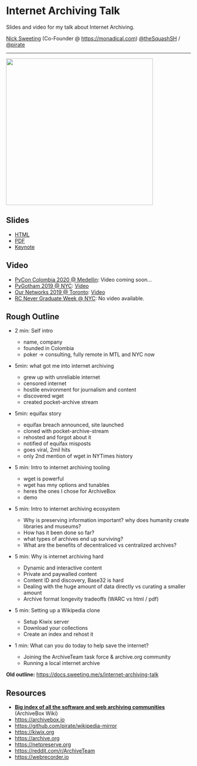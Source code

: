 # Internet Archiving Talk

Slides and video for my talk about Internet Archiving.

[Nick Sweeting](https://docs.sweeting.me/s/blog) (Co-Founder @ https://monadical.com)
[@theSquashSH](https://twitter.com/theSquashSH) / [@pirate](https://github.com/pirate)

---

<a href="https://www.youtube.com/watch?v=7eoz_EU6-wQ"><img src="https://i.imgur.com/X7j5H5H.jpg" width="400px"/></a>

## Slides

- [HTML](https://pirate.github.io/internet-archiving-talk/Archiving%20Talk%20Long/assets/player/KeynoteDHTMLPlayer.html)
- [PDF](https://pirate.github.io/internet-archiving-talk/Archiving%20Talk%20Long.pdf)
- [Keynote](https://github.com/pirate/internet-archiving-talk/raw/master/Archiving%20Talk%20PyCon%20Colombia%202020.key)

## Video

- [PyCon Colombia 2020 @ Medellin](https://www.pycon.co/en/talks/5/): Video coming soon...
- [PyGotham 2019 @ NYC](https://2019.pygotham.org/talks/archiving-the-internet-before-it-all-rots-away/): [Video](https://www.youtube.com/watch?v=7eoz_EU6-wQ)
- [Our Networks 2019 @ Toronto](https://ournetworks.ca/program/#mesh-lightning-talks): [Video](https://www.youtube.com/watch?v=ZYPA_jDAxJY)
- [RC Never Graduate Week @ NYC](https://recurse.com): No video available.

## Rough Outline

- 2 min: Self intro
    - name, company
    - founded in Colombia
    - poker -> consulting, fully remote in MTL and NYC now

- 5min: what got me into internet archiving
    - grew up with unreliable internet
    - censored internet
    - hostile environment for journalism and content
    - discovered wget
    - created pocket-archive stream

- 5min: equifax story
    - equifax breach announced, site launched
    - cloned with pocket-archive-stream
    - rehosted and forgot about it
    - notified of equifax misposts
    - goes viral, 2mil hits
    - only 2nd mention of wget in NYTimes history

- 5 min: Intro to internet archiving tooling
    - wget is powerful
    - wget has mny options and tunables
    - heres the ones I chose for ArchiveBox
    - demo
    
- 5 min: Intro to internet archiving ecosystem
    - Why is preserving information important? why does humanity create libraries and museums?
    - How has it been done so far?
    - what types of archives end up surviving?
    - What are the benefits of decentraliced vs centralized archives?
    
- 5 min: Why is internet archiving hard
    - Dynamic and interactive content
    - Private and paywalled content
    - Content ID and discovery, Base32 is hard
    - Dealing with the huge amount of data directly vs curating a smaller amount
    - Archive format longevity tradeoffs (WARC vs html / pdf)

- 5 min: Setting up a Wikipedia clone
    - Setup Kiwix server
    - Download your collections
    - Create an index and rehost it

- 1 min: What can you do today to help save the internet?
    - Joining the ArchiveTeam task force & archive.org community
    - Running a local internet archive

**Old outline:**
https://docs.sweeting.me/s/internet-archiving-talk

## Resources

- **[Big index of all the software and web archiving communities](https://github.com/pirate/ArchiveBox/wiki/Web-Archiving-Community)** (ArchiveBox Wiki)
- https://archivebox.io
- https://github.com/pirate/wikipedia-mirror
- https://kiwix.org
- https://archive.org
- https://netpreserve.org
- https://reddit.com/r/ArchiveTeam
- https://webrecorder.io
